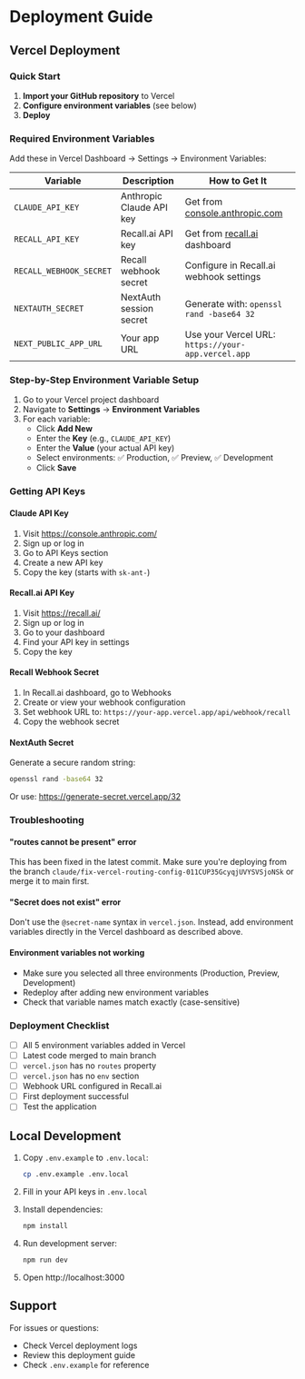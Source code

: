 # Deployment Guide

## Vercel Deployment

### Quick Start

1. **Import your GitHub repository** to Vercel
2. **Configure environment variables** (see below)
3. **Deploy**

### Required Environment Variables

Add these in Vercel Dashboard → Settings → Environment Variables:

| Variable | Description | How to Get It |
|----------|-------------|---------------|
| `CLAUDE_API_KEY` | Anthropic Claude API key | Get from [console.anthropic.com](https://console.anthropic.com/) |
| `RECALL_API_KEY` | Recall.ai API key | Get from [recall.ai](https://recall.ai/) dashboard |
| `RECALL_WEBHOOK_SECRET` | Recall webhook secret | Configure in Recall.ai webhook settings |
| `NEXTAUTH_SECRET` | NextAuth session secret | Generate with: `openssl rand -base64 32` |
| `NEXT_PUBLIC_APP_URL` | Your app URL | Use your Vercel URL: `https://your-app.vercel.app` |

### Step-by-Step Environment Variable Setup

1. Go to your Vercel project dashboard
2. Navigate to **Settings** → **Environment Variables**
3. For each variable:
   - Click **Add New**
   - Enter the **Key** (e.g., `CLAUDE_API_KEY`)
   - Enter the **Value** (your actual API key)
   - Select environments: ✅ Production, ✅ Preview, ✅ Development
   - Click **Save**

### Getting API Keys

#### Claude API Key
1. Visit https://console.anthropic.com/
2. Sign up or log in
3. Go to API Keys section
4. Create a new API key
5. Copy the key (starts with `sk-ant-`)

#### Recall.ai API Key
1. Visit https://recall.ai/
2. Sign up or log in
3. Go to your dashboard
4. Find your API key in settings
5. Copy the key

#### Recall Webhook Secret
1. In Recall.ai dashboard, go to Webhooks
2. Create or view your webhook configuration
3. Set webhook URL to: `https://your-app.vercel.app/api/webhook/recall`
4. Copy the webhook secret

#### NextAuth Secret
Generate a secure random string:
```bash
openssl rand -base64 32
```

Or use: https://generate-secret.vercel.app/32

### Troubleshooting

#### "routes cannot be present" error
This has been fixed in the latest commit. Make sure you're deploying from the branch `claude/fix-vercel-routing-config-011CUP35GcyqjUVYSVSjoNSk` or merge it to main first.

#### "Secret does not exist" error
Don't use the `@secret-name` syntax in `vercel.json`. Instead, add environment variables directly in the Vercel dashboard as described above.

#### Environment variables not working
- Make sure you selected all three environments (Production, Preview, Development)
- Redeploy after adding new environment variables
- Check that variable names match exactly (case-sensitive)

### Deployment Checklist

- [ ] All 5 environment variables added in Vercel
- [ ] Latest code merged to main branch
- [ ] `vercel.json` has no `routes` property
- [ ] `vercel.json` has no `env` section
- [ ] Webhook URL configured in Recall.ai
- [ ] First deployment successful
- [ ] Test the application

## Local Development

1. Copy `.env.example` to `.env.local`:
   ```bash
   cp .env.example .env.local
   ```

2. Fill in your API keys in `.env.local`

3. Install dependencies:
   ```bash
   npm install
   ```

4. Run development server:
   ```bash
   npm run dev
   ```

5. Open http://localhost:3000

## Support

For issues or questions:
- Check Vercel deployment logs
- Review this deployment guide
- Check `.env.example` for reference
